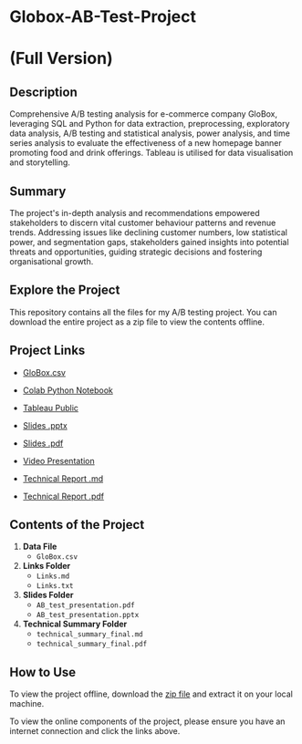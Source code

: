 # Globox-AB-Test-Project
# (Full Version)

## Description

Comprehensive A/B testing analysis for e-commerce company GloBox, leveraging SQL and Python for data extraction, preprocessing, exploratory data analysis, A/B testing and statistical analysis, power analysis, and time series analysis to evaluate the effectiveness of a new homepage banner promoting food and drink offerings. Tableau is utilised for data visualisation and storytelling.


## Summary

The project's in-depth analysis and recommendations empowered stakeholders to discern vital customer behaviour patterns and revenue trends. Addressing issues like declining customer numbers, low statistical power, and segmentation gaps, stakeholders gained insights into potential threats and opportunities, guiding strategic decisions and fostering organisational growth.

## Explore the Project

This repository contains all the files for my A/B testing project. You can download the entire project as a zip file to view the contents offline.

## Project Links

- [GloBox.csv](https://drive.google.com/file/d/1UsHeCBkZksDYIP7HcyEWenXEamPs4n2S/view?usp=sharing![image](https://github.com/ang2887/Globox-AB-Test-Project/assets/166133394/d80753e7-26f2-44b3-ac34-1943757f1e64)
)

- [Colab Python Notebook](https://drive.google.com/drive/folders/1rCWirz5UkWQNW2AuRAFYctGEG2J2pVpQ?usp=drive_link)

- [Tableau Public](https://public.tableau.com/views/GloBox_viz/49_TotalAmountSpentperDaydrop88_3?:language=en-GB&:sid=&:display_count=n&:origin=viz_share_link)

- [Slides .pptx](https://1drv.ms/p/c/a5a36a4b590607f0/EaJN9H3Y9w5NnNHlJHgQ4fYBMq52BVSybCIGmQ63PR50xg)

- [Slides .pdf](https://drive.google.com/file/d/12tPGam7VQLiEF8do3G0UlMqXU4REsUfx/view?usp=sharing)

- [Video Presentation](https://1drv.ms/p/c/a5a36a4b590607f0/ER5fPkvnbGdMjjv88cRtfqIBSS3ICdFoIYrjxBEvecNS3Q)

- [Technical Report .md](https://drive.google.com/file/d/1FgtMyBq9rbK8wymp96b_272h4936RiZv/view?usp=sharing)

- [Technical Report .pdf](https://drive.google.com/file/d/1g7pbdIp0ZqNHnHeA7k3hCdGz6EtdYs57/view?usp=sharing)

## Contents of the Project

1. **Data File**
    - `GloBox.csv`
2. **Links Folder**
    - `Links.md`
    - `Links.txt`
3. **Slides Folder**
    - `AB_test_presentation.pdf`
    - `AB_test_presentation.pptx`
4. **Technical Summary Folder**
    - `technical_summary_final.md`
    - `technical_summary_final.pdf`

## How to Use

To view the project offline, download the [zip file]( https://drive.google.com/file/d/1tph-hKNutaBIT8vstxBcmQI8mqdFyfDD/view?usp=sharing![image](https://github.com/ang2887/Globox-AB-Test-Project/assets/166133394/16dd2d61-ecc9-4f54-b6ec-960082c972fd)
) and extract it on your local machine.


To view the online components of the project, please ensure you have an internet connection and click the links above.
